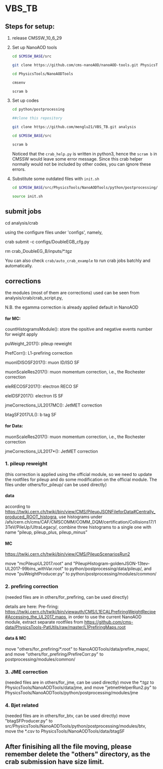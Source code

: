 # VBS_TB
## Steps for setup:

1. release CMSSW_10_6_29
2. Set up NanoAOD tools
   ```bash
   cd $CMSSW_BASE/src

   git clone https://github.com/cms-nanoAOD/nanoAOD-tools.git PhysicsTools/NanoAODTools

   cd PhysicsTools/NanoAODTools

   cmsenv

   scram b
   ```

3. Set up codes
   ```bash
   cd python/postprocessing

   ##clone this repository

   git clone https://github.com/menglu21/VBS_TB.git analysis

   cd $CMSSW_BASE/src

   scram b
   ```
    Noticed that the `crab_help.py` is written in python3, hence the `scram b` in CMSSW would leave some error message. Since this crab helper normally would not be included by other codes, you can ignore these errors.

4. Substitute some outdated files with `init.sh`
   ```bash
   cd $CMSSW_BASE/src/PhysicsTools/NanoAODTools/python/postprocessing/analysis

   source init.sh
   ```

## submit jobs

cd analysis/crab

using the configure files under 'configs', namely,

crab submit -c configs/DoubleEGB_cfg.py

rm crab_DoubleEG_B/inputs/*.tgz 

You can also check `crab/auto_crab_example` to run crab jobs batchly and automatically.

## corrections

the modules (most of them are corrections) used can be seen from analysis/crab/crab_script.py, 

N.B. the egamma correction is already applied default in NanoAOD

#### for MC:

countHistogramsModule(): store the opsitive and negative events number for weight apply

puWeight_2017(): pileup reweight

PrefCorr(): L1-prefiring correction

muonIDISOSF2017(): muon ID/ISO SF

muonScaleRes2017(): muon momentum correction, i.e., the Rochester correction

eleRECOSF2017(): electron RECO SF

eleIDSF2017(): electron IS SF

jmeCorrections_UL2017MC(): JetMET correction

btagSF2017UL(): b tag SF

#### for Data:

muonScaleRes2017(): muon momentum correction, i.e., the Rochester correction

jmeCorrections_UL2017*(): JetMET correction

### 1. pileup reweight 
(this correction is applied using the official module, so we need to update the rootfiles for pileup and do some modification on the official module. The files under others/for_pileup/ can be used directly)

#### data

according to https://twiki.cern.ch/twiki/bin/view/CMS/PileupJSONFileforData#Centrally_produced_ROOT_histogra, use histograms under /afs/cern.ch/cms/CAF/CMSCOMM/COMM_DQM/certification/Collisions17/13TeV/PileUp/UltraLegacy/, combine three histograms to a single one with name “pileup, pileup_plus, pileup_minus”

#### MC

https://twiki.cern.ch/twiki/bin/view/CMS/PileupScenariosRun2

move "mcPileupUL2017.root" and "PileupHistogram-goldenJSON-13tev-UL2017-99bins_withVar.root" to python/postprocessing/data/pileup/, and move "puWeightProducer.py" to python/postprocessing/modules/common/

### 2. prefiring correction 
(needed files are in others/for_prefiring, can be used directly)

details are here: Pre-firing: https://twiki.cern.ch/twiki/bin/viewauth/CMS/L1ECALPrefiringWeightRecipe#Accessing_the_UL2017_maps, in order to use the current NanoAOD module, extract separate rootfiles from https://github.com/cms-data/PhysicsTools-PatUtils/raw/master/L1PrefiringMaps.root

#### data & MC

move "others/for_prefiring/*.root" to NanoAODTools/data/prefire_maps/, and move "others/for_prefiring/PrefireCorr.py" to postprocessing/modules/common/

### 3. JME correction
(needed files are in others/for_jme, can be used directly)
move the *.tgz to PhysicsTools/NanoAODTools/data/jme, and move "jetmetHelperRun2.py" to PhysicsTools/NanoAODTools/python/postprocessing/modules/jme

### 4. Bjet related
(needed files are in others/for_btv, can be used directly)
move "btagSFProducer.py" to src/PhysicsTools/NanoAODTools/python/postprocessing/modules/btv, move the *.csv to PhysicsTools/NanoAODTools/data/btagSF

## After finisihing all the file moving, please remember delete the "others" directory, as the crab submission have size limit.

